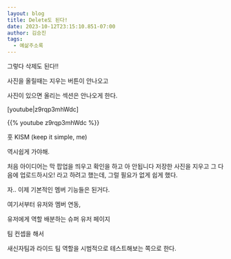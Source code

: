 ```yaml
---
layout: blog
title: Delete도 된다!
date: 2023-10-12T23:15:10.851-07:00
author: 김승진
tags:
  - 예삶주소록
---
```

그렇다 삭제도 된다!!

사진을 올릴때는 지우는 버튼이 안나오고

사진이 있으면 올리는 섹션은 안나오게 한다.

[youtube|z9rqp3mhWdc]

{{% youtube z9rqp3mhWdc %}}


훗 KISM (keep it simple, me)

역시쉽게 가야해.

처음 아이디어는 막 팝업을 띄우고 확인을 하고 아 안됩니다 저장한 사진을 지우고 그 다음에 업로드하시오! 라고 하려고 했는데, 그럴 필요가 없게 쉽게 했다.

자.. 이제 기본적인 멤버 기능들은 된거다.

여기서부터 유저와 멤버 연동,

유저에게 역할 배분하는 슈퍼 유저 페이지

팀 컨셉을 해서

새신자팀과 라이드 팀 역할을 시범적으로 테스트해보는 쪽으로 한다.
